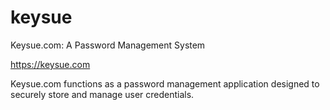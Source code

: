 # keysue

Keysue.com: A Password Management System

https://keysue.com

Keysue.com functions as a password management application designed to securely store and manage user credentials.
